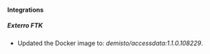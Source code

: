 #### Integrations
##### Exterro FTK
- Updated the Docker image to: *demisto/accessdata:1.1.0.108229*.

